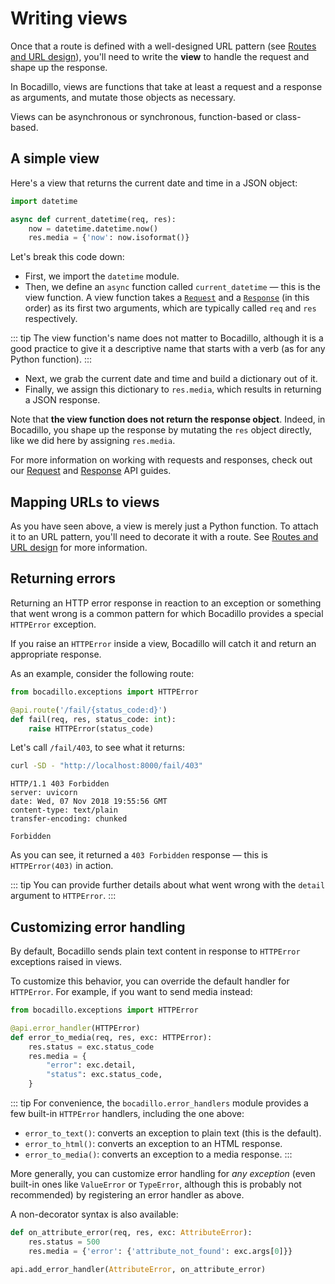 # Writing views

Once that a route is defined with a well-designed URL pattern (see [Routes and URL design]), you'll need to write the **view** to handle the request and shape up the response.

In Bocadillo, views are functions that take at least a request and a response
as arguments, and mutate those objects as necessary.

Views can be asynchronous or synchronous, function-based or class-based.

## A simple view

Here's a view that returns the current date and time in a JSON object:

```python
import datetime

async def current_datetime(req, res):
    now = datetime.datetime.now()
    res.media = {'now': now.isoformat()}
```

Let's break this code down:

- First, we import the `datetime` module.
- Then, we define an `async` function called `current_datetime` — this is the view function. A view function takes a [`Request`][Request] and a [`Response`][Response] (in this order) as its first two arguments, which are typically called `req` and `res` respectively.

::: tip
The view function's name does not matter to Bocadillo, although it is a good practice to give it a descriptive name that starts with a verb (as for any Python function).
:::

- Next, we grab the current date and time and build a dictionary out of it.
- Finally, we assign this dictionary to `res.media`, which results in returning a JSON response.

Note that **the view function does not return the response object**. Indeed, in Bocadillo, you shape up the response by mutating the `res` object directly, like we did here by assigning `res.media`.

For more information on working with requests and responses, check out our [Request] and [Response] API guides.

## Mapping URLs to views

As you have seen above, a view is merely just a Python function. To attach it to an URL pattern, you'll need to decorate it with a route. See [Routes and URL design] for more information.

## Returning errors

Returning an HTTP error response in reaction to an exception or something that went wrong is a common pattern for which Bocadillo provides a special `HTTPError` exception.

If you raise an `HTTPError` inside a view, Bocadillo will catch it and
return an appropriate response.

As an example, consider the following route:

```python
from bocadillo.exceptions import HTTPError

@api.route('/fail/{status_code:d}')
def fail(req, res, status_code: int):
    raise HTTPError(status_code)
```

Let's call `/fail/403`, to see what it returns:

```bash
curl -SD - "http://localhost:8000/fail/403"
```

```http
HTTP/1.1 403 Forbidden
server: uvicorn
date: Wed, 07 Nov 2018 19:55:56 GMT
content-type: text/plain
transfer-encoding: chunked

Forbidden
```

As you can see, it returned a `403 Forbidden` response — this is `HTTPError(403)` in action.

::: tip
You can provide further details about what went wrong with the `detail` argument to `HTTPError`.
:::

## Customizing error handling

By default, Bocadillo sends plain text content in response to `HTTPError` exceptions raised in views.

To customize this behavior, you can override the default handler for `HTTPError`. For example, if you want to send media instead:

```python
from bocadillo.exceptions import HTTPError

@api.error_handler(HTTPError)
def error_to_media(req, res, exc: HTTPError):
    res.status = exc.status_code
    res.media = {
        "error": exc.detail,
        "status": exc.status_code,
    }
```

::: tip
For convenience, the `bocadillo.error_handlers` module provides a few built-in `HTTPError` handlers, including the one above:

- `error_to_text()`: converts an exception to plain text (this is the default).
- `error_to_html()`: converts an exception to an HTML response.
- `error_to_media()`: converts an exception to a media response.
:::

More generally, you can customize error handling for *any exception* (even built-in ones like `ValueError` or `TypeError`, although this is probably not recommended) by registering an error handler as above.

A non-decorator syntax is also available:

```python
def on_attribute_error(req, res, exc: AttributeError):
    res.status = 500
    res.media = {'error': {'attribute_not_found': exc.args[0]}}

api.add_error_handler(AttributeError, on_attribute_error)
```

[Routes and URL design]: ./routes-url-design.md
[Request]: requests.md
[Response]: responses.md

